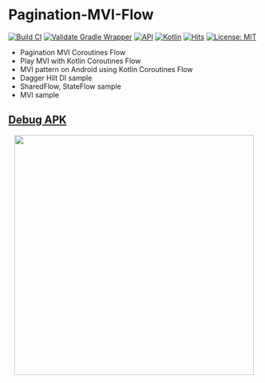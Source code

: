 # Pagination-MVI-Flow

[![Build CI](https://github.com/Kotlin-Android-Open-Source/Pagination-MVI-Flow/actions/workflows/build.yml/badge.svg)](https://github.com/Kotlin-Android-Open-Source/Pagination-MVI-Flow/actions/workflows/build.yml)
[![Validate Gradle Wrapper](https://github.com/Kotlin-Android-Open-Source/Pagination-MVI-Flow/actions/workflows/gradle-wrapper-validation.yml/badge.svg)](https://github.com/Kotlin-Android-Open-Source/Pagination-MVI-Flow/actions/workflows/gradle-wrapper-validation.yml)
[![API](https://img.shields.io/badge/API-23%2B-brightgreen.svg?style=flat)](https://android-arsenal.com/api?level=23)
[![Kotlin](https://img.shields.io/badge/kotlin-1.6.10-orange.svg?logo=kotlin)](http://kotlinlang.org)
[![Hits](https://hits.seeyoufarm.com/api/count/incr/badge.svg?url=https%3A%2F%2Fgithub.com%2FKotlin-Android-Open-Source%2FPagination-MVI-Flow&count_bg=%2379C83D&title_bg=%23555555&icon=&icon_color=%23E7E7E7&title=hits&edge_flat=false)](https://hits.seeyoufarm.com)
[![License: MIT](https://img.shields.io/badge/License-MIT-purple.svg)](https://opensource.org/licenses/MIT)


- Pagination MVI Coroutines Flow
- Play MVI with Kotlin Coroutines Flow
- MVI pattern on Android using Kotlin Coroutines Flow
- Dagger Hilt DI sample
- SharedFlow, StateFlow sample
- MVI sample

## [Debug APK](https://nightly.link/Kotlin-Android-Open-Source/Pagination-MVI-Flow/workflows/build/master/app-debug.zip)

<p align="center">
    <img src="demo.gif" height="480" >
</p>
